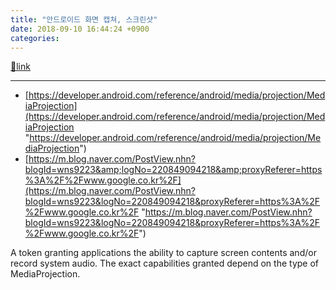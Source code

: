 ```yaml
---
title: "안드로이드 화면 캡쳐, 스크린샷"
date: 2018-09-10 16:44:24 +0900
categories: 
---
```

[🔗link](http://www.mins01.com/mh/tech/read/1192)
***


- [https://developer.android.com/reference/android/media/projection/MediaProjection](https://developer.android.com/reference/android/media/projection/MediaProjection "https://developer.android.com/reference/android/media/projection/MediaProjection")
- [https://m.blog.naver.com/PostView.nhn?blogId=wns9223&amp;logNo=220849094218&amp;proxyReferer=https%3A%2F%2Fwww.google.co.kr%2F](https://m.blog.naver.com/PostView.nhn?blogId=wns9223&logNo=220849094218&proxyReferer=https%3A%2F%2Fwww.google.co.kr%2F "https://m.blog.naver.com/PostView.nhn?blogId=wns9223&logNo=220849094218&proxyReferer=https%3A%2F%2Fwww.google.co.kr%2F")

  


A token granting applications the ability to capture screen contents and/or record system audio. The exact capabilities granted depend on the type of MediaProjection.


